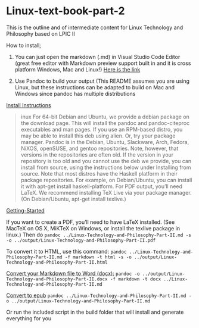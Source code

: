 # Linux-text-book-part-2
This is the outline and of intermediate content for Linux Technology and Philosophy based on LPIC II


How to install;

1.  You can just open the markdown (.md) in Visual Studio Code Editor (great free editor with Markdown preview support built in and it is cross platform Windows, Mac and Linux!) [Here is the link](https://code.visualstudio.com/)

2.  Use Pandoc to build your output (This README assumes you are using Linux, but these instructions can be adapted to build on Mac and Windows since pandoc has multiple distributions

[Install Instructions](http://pandoc.org/installing.html)

> inux
For 64-bit Debian and Ubuntu, we provide a debian package on the download page. This will install the pandoc and pandoc-citeproc executables and man pages. If you use an RPM-based distro, you may be able to install this deb using alien.
Or, try your package manager. Pandoc is in the Debian, Ubuntu, Slackware, Arch, Fedora, NiXOS, openSUSE, and gentoo repositories. Note, however, that versions in the repositories are often old.
If the version in your repository is too old and you cannot use the deb we provide, you can install from source, using the instructions below under Installing from source. Note that most distros have the Haskell platform in their package repositories. For example, on Debian/Ubuntu, you can install it with apt-get install haskell-platform.
For PDF output, you’ll need LaTeX. We recommend installing TeX Live via your package manager. (On Debian/Ubuntu, apt-get install texlive.)

[Getting-Started](http://pandoc.org/getting-started.html)

If you want to create a PDF, you’ll need to have LaTeX installed. (See MacTeX on OS X, MiKTeX on Windows, or install the texlive package in linux.) Then do
`pandoc ../Linux-Technology-and-Philosophy-Part-II.md -s -o ../output/Linux-Technology-and-Philosophy-Part-II.pdf`

To convert it to HTML, use this command:
`pandoc ../Linux-Technology-and-Philosophy-Part-II.md -f markdown -t html -s -o ../output/Linux-Technology-and-Philosophy-Part-II.html`

[Convert your Markdown file to Word (docx):](http://bob.yexley.net/generate-a-word-document-from-markdown-on-os-x/)
`pandoc -o ../output/Linux-Technology-and-Philosophy-Part-II.docx -f markdown -t docx ../Linux-Technology-and-Philosophy-Part-II.md`

[Convert to epub](http://pandoc.org/epub.html)
`pandoc ../Linux-Technology-and-Philosophy-Part-II.md -o ../output/Linux-Technology-and-Philosophy-Part-II.md`

Or run the included script in the build folder that will install and generate everything for you 
